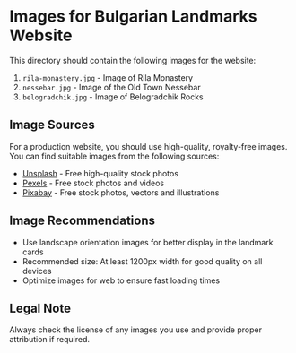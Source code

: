 # Images for Bulgarian Landmarks Website

This directory should contain the following images for the website:

1. `rila-monastery.jpg` - Image of Rila Monastery
2. `nessebar.jpg` - Image of the Old Town Nessebar
3. `belogradchik.jpg` - Image of Belogradchik Rocks

## Image Sources

For a production website, you should use high-quality, royalty-free images. You can find suitable images from the following sources:

- [Unsplash](https://unsplash.com/) - Free high-quality stock photos
- [Pexels](https://www.pexels.com/) - Free stock photos and videos
- [Pixabay](https://pixabay.com/) - Free stock photos, vectors and illustrations

## Image Recommendations

- Use landscape orientation images for better display in the landmark cards
- Recommended size: At least 1200px width for good quality on all devices
- Optimize images for web to ensure fast loading times

## Legal Note

Always check the license of any images you use and provide proper attribution if required. 